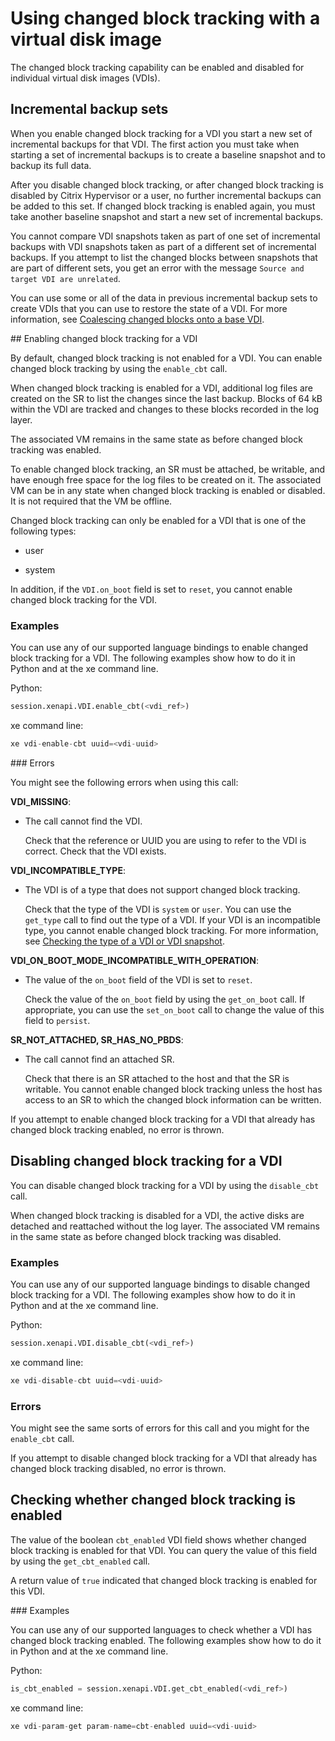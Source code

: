 # Using changed block tracking with a virtual disk image

The changed block tracking capability can be enabled and disabled for individual virtual disk images (VDIs).

## Incremental backup sets

When you enable changed block tracking for a VDI you start a new set of incremental backups for that VDI.
The first action you must take when starting a set of incremental backups is to create a baseline snapshot and to backup its full data.

After you disable changed block tracking, or after changed block tracking is disabled by Citrix Hypervisor or a user, no further incremental backups can be added to this set.
If changed block tracking is enabled again, you must take another baseline snapshot and start a new set of incremental backups.

You cannot compare VDI snapshots taken as part of one set of incremental backups with VDI snapshots taken as part of a different set of incremental backups.
If you attempt to list the changed blocks between snapshots that are part of different sets, you get an error with the message `Source and target VDI are unrelated`.

You can use some or all of the data in previous incremental backup sets to create VDIs that you can use to restore the state of a VDI.
For more information, see [Coalescing changed blocks onto a base VDI](./coalescing-blocks.md).

## Enabling changed block tracking for a VDI

By default, changed block tracking is not enabled for a VDI.
You can enable changed block tracking by using the `enable_cbt` call.

When changed block tracking is enabled for a VDI, additional log files are created on the SR to list the changes since the last backup.
Blocks of 64 kB within the VDI are tracked and changes to these blocks recorded in the log layer.

The associated VM remains in the same state as before changed block tracking was enabled.

To enable changed block tracking, an SR must be attached, be writable, and have enough free space for the log files to be created on it.
The associated VM can be in any state when changed block tracking is enabled or disabled.
It is not required that the VM be offline.

Changed block tracking can only be enabled for a VDI that is one of the following types:

-  user

-  system

In addition, if the `VDI.on_boot` field is set to `reset`, you cannot enable changed block tracking for the VDI.

### Examples

You can use any of our supported language bindings to enable changed block tracking for a VDI.
The following examples show how to do it in Python and at the xe command line.

Python:

```python
session.xenapi.VDI.enable_cbt(<vdi_ref>)
```

xe command line:

```python
xe vdi-enable-cbt uuid=<vdi-uuid>
```

### Errors

You might see the following errors when using this call:

**VDI\_MISSING**:

-  The call cannot find the VDI.

    Check that the reference or UUID you are using to refer to the VDI is correct. Check that the VDI exists.

**VDI\_INCOMPATIBLE\_TYPE**:

-  The VDI is of a type that does not support changed block tracking.

    Check that the type of the VDI is `system` or `user`.
    You can use the `get_type` call to find out the type of a VDI.
    If your VDI is an incompatible type, you cannot enable changed block tracking.
    For more information, see [Checking the type of a VDI or VDI snapshot](./deleting-snapshot.md).

**VDI\_ON\_BOOT\_MODE\_INCOMPATIBLE\_WITH\_OPERATION**:

-  The value of the `on_boot` field of the VDI is set to `reset`.

    Check the value of the `on_boot` field by using the `get_on_boot` call.
    If appropriate, you can use the `set_on_boot` call to change the value of this field to `persist`.

**SR\_NOT\_ATTACHED, SR\_HAS\_NO\_PBDS**:

-  The call cannot find an attached SR.

    Check that there is an SR attached to the host and that the SR is writable.
    You cannot enable changed block tracking unless the host has access to an SR to which the changed block information can be written.

If you attempt to enable changed block tracking for a VDI that already has changed block tracking enabled, no error is thrown.

## Disabling changed block tracking for a VDI

You can disable changed block tracking for a VDI by using the `disable_cbt` call.

When changed block tracking is disabled for a VDI, the active disks are detached and reattached without the log layer.
The associated VM remains in the same state as before changed block tracking was disabled.

### Examples

You can use any of our supported language bindings to disable changed block tracking for a VDI.
The following examples show how to do it in Python and at the xe command line.

Python:

```python
session.xenapi.VDI.disable_cbt(<vdi_ref>)
```

xe command line:

```python
xe vdi-disable-cbt uuid=<vdi-uuid>
```

### Errors

You might see the same sorts of errors for this call and you might for the `enable_cbt` call.

If you attempt to disable changed block tracking for a VDI that already has changed block tracking disabled, no error is thrown.

## Checking whether changed block tracking is enabled

The value of the boolean `cbt_enabled` VDI field shows whether changed block tracking is enabled for that VDI.
You can query the value of this field by using the `get_cbt_enabled` call.

A return value of `true` indicated that changed block tracking is enabled for this VDI.

### Examples

You can use any of our supported languages to check whether a VDI has changed block tracking enabled.
The following examples show how to do it in Python and at the xe command line.

Python:

```python
is_cbt_enabled = session.xenapi.VDI.get_cbt_enabled(<vdi_ref>)
```

xe command line:

```python
xe vdi-param-get param-name=cbt-enabled uuid=<vdi-uuid>
```